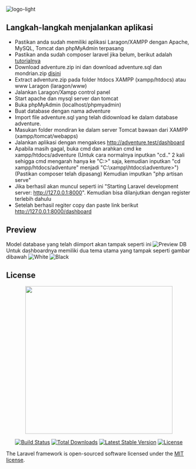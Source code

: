 ![logo-light](https://user-images.githubusercontent.com/70278182/177314640-9fd0e4ec-1ced-4953-b4e3-c211f888956f.png)

## Langkah-langkah menjalankan aplikasi
* Pastikan anda sudah memiliki aplikasi Laragon/XAMPP dengan Apache, MySQL, Tomcat dan phpMyAdmin terpasang
* Pastikan anda sudah composer laravel jika belum, berikut adalah [tutorialnya](https://www.niagahoster.co.id/blog/cara-install-composer/)
* Download adventure.zip ini dan download adventure.sql dan mondrian.zip [disini](https://drive.google.com/drive/folders/1QrBOgrpBVdoJx6fI6jiZOH6jmMUhWba2?usp=sharing)
* Extract adventure.zip pada folder htdocs XAMPP (xampp/htdocs) atau www Laragon (laragon/www)
* Jalankan Laragon/Xampp control panel
* Start apache dan mysql server dan tomcat
* Buka phpMyAdmin (localhost/phpmyadmin)
* Buat database dengan nama adventure
* Import file adventure.sql yang telah didownload ke dalam database adventure.
* Masukan folder mondiran ke dalam server Tomcat bawaan dari XAMPP (xampp/tomcat/webapps)
* Jalankan aplikasi dengan mengakses http://adventure.test/dashboard
* Apabila masih gagal, buka cmd dan arahkan cmd ke xampp/htdocs/adventure (Untuk cara normalnya inputkan "cd.." 2 kali sehigga cmd mengarah hanya ke "C:\>" saja, kemudian inputkan "cd xampp/htdocs/adventure" menjadi "C:\xampp\htdocs\adventure>") (Pastikan composer telah dipasang) Kemudian imputkan "php artisan serve"
* Jika berhasil akan muncul seperti ini "Starting Laravel development server: http://127.0.0.1:8000". Kemudian bisa dilanjutkan dengan register terlebih dahulu
* Setelah berhasil regiter copy dan paste link berikut http://127.0.0.1:8000/dashboard

## Preview 
Model database yang telah diimport akan tampak seperti ini
![Preview DB](https://user-images.githubusercontent.com/70278182/177504208-9d96f27b-82c9-4f5b-a71f-1a9cc3cdb6c0.jpeg)
Untuk dashboardnya memiliki dua tema utama yang tampak seperti gambar dibawah
![White](https://user-images.githubusercontent.com/70278182/177508383-de17c3a6-c355-439a-a548-0aaa6e8bf9f9.jpeg)
![Black](https://user-images.githubusercontent.com/70278182/177508395-e26593dd-fb05-48c9-9230-6b686a081b94.jpeg)

## License

<p align="center"><a href="https://laravel.com" target="_blank"><img src="https://raw.githubusercontent.com/laravel/art/master/logo-lockup/5%20SVG/2%20CMYK/1%20Full%20Color/laravel-logolockup-cmyk-red.svg" width="400"></a></p>

<p align="center">
<a href="https://travis-ci.org/laravel/framework"><img src="https://travis-ci.org/laravel/framework.svg" alt="Build Status"></a>
<a href="https://packagist.org/packages/laravel/framework"><img src="https://img.shields.io/packagist/dt/laravel/framework" alt="Total Downloads"></a>
<a href="https://packagist.org/packages/laravel/framework"><img src="https://img.shields.io/packagist/v/laravel/framework" alt="Latest Stable Version"></a>
<a href="https://packagist.org/packages/laravel/framework"><img src="https://img.shields.io/packagist/l/laravel/framework" alt="License"></a>
</p>

The Laravel framework is open-sourced software licensed under the [MIT license](https://opensource.org/licenses/MIT).
